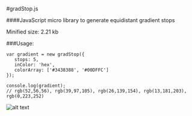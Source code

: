 #gradStop.js

####JavaScript micro library to generate equidistant gradient stops

Minified size: 2.21 kb

###Usage:

    var gradient = new gradStop({
       stops: 5,
       inColor: 'hex',
       colorArray: ['#3438388', '#00DFFC']
    });
    
    console.log(gradient);
    // rgb(52,56,56), rgb(39,97,105), rgb(26,139,154), rgb(13,181,203), rgb(0,223,252)


![alt text][1]


  [1]: https://cdn.rawgit.com/Siddharth11/gradStop.js/master/gradient%20strip.png
